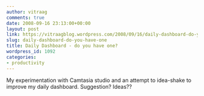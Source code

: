 ```yaml
---
author: vitraag
comments: true
date: 2008-09-16 23:13:00+00:00
layout: post
link: https://vitraagblog.wordpress.com/2008/09/16/daily-dashboard-do-you-have-one/
slug: daily-dashboard-do-you-have-one
title: Daily Dashboard - do you have one?
wordpress_id: 1092
categories:
- productivity
---
```


My experimentation with Camtasia studio and an attempt to idea-shake to improve my daily dashboard. Suggestion? Ideas??  
  

